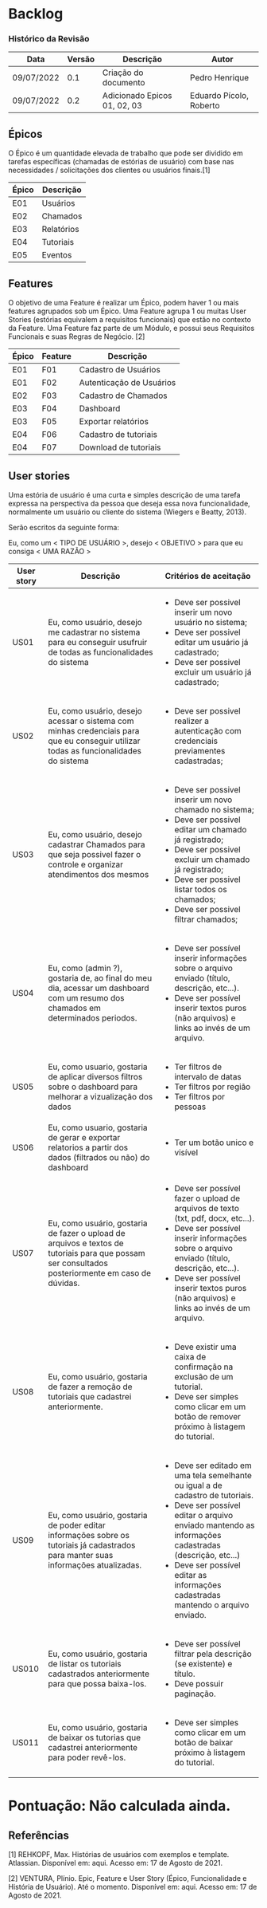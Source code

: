 # Backlog

### Histórico da Revisão
| Data       | Versão | Descrição                    | Autor                   |
| ---------- | ------ | ---------------------------- | ----------------------- |
| 09/07/2022 | 0.1    | Criação do documento         | Pedro Henrique          |
| 09/07/2022 | 0.2    | Adicionado Epicos 01, 02, 03 | Eduardo Pícolo, Roberto |

## Épicos

O Épico é um quantidade elevada de trabalho que pode ser dividido em tarefas específicas (chamadas de estórias de usuário) com base nas necessidades / solicitações dos clientes ou usuários finais.[1]

| Épico | Descrição  |
| ----- | ---------- |
| E01   | Usuários   |
| E02   | Chamados   |
| E03   | Relatórios |
| E04   | Tutoriais  |
| E05   | Eventos    |

## Features

O objetivo de uma Feature é realizar um Épico, podem haver 1 ou mais features agrupados sob um Épico. Uma Feature agrupa 1 ou muitas User Stories (estórias equivalem a requisitos funcionais) que estão no contexto da Feature.
Uma Feature faz parte de um Módulo, e possui seus Requisitos Funcionais e suas Regras de Negócio. [2]


| Épico | Feature | Descrição                |
| ----- | ------- | ------------------------ |
| E01   | F01     | Cadastro de Usuários     |
| E01   | F02     | Autenticação de Usuários |
| E02   | F03     | Cadastro de Chamados     |
| E03   | F04     | Dashboard                |
| E03   | F05     | Exportar relatórios      |
| E04   | F06     | Cadastro de tutoriais    |
| E04   | F07     | Download de tutoriais    |

## User stories

Uma estória de usuário é uma curta e simples descrição de uma tarefa expressa na perspectiva da pessoa que deseja essa nova funcionalidade, normalmente um usuário ou cliente do sistema (Wiegers e Beatty, 2013).

Serão escritos da seguinte forma:

Eu, como um < TIPO DE USUÁRIO >, desejo < OBJETIVO > para que eu consiga < UMA RAZÃO >

| User story | Descrição                                                                                                                                         | Critérios de aceitação                                                                                                                                                                                                                                                                                                 |
| ---------- | ------------------------------------------------------------------------------------------------------------------------------------------------- | ---------------------------------------------------------------------------------------------------------------------------------------------------------------------------------------------------------------------------------------------------------------------------------------------------------------------- |
| US01       | Eu, como usuário, desejo me cadastrar no sistema para eu conseguir usufruir de todas as funcionalidades do sistema                                | <ul>                   <li>Deve ser possivel inserir um novo usuário no sistema;</li> <li>Deve ser possivel editar um usuário já cadastrado;</li> <li>Deve ser possivel excluir um usuário já cadastrado;</li> </ul>                                                                                                   |
| US02       | Eu, como usuário, desejo acessar o sistema com minhas credenciais para que eu conseguir utilizar todas as funcionalidades do sistema              | <ul>                   <li>Deve ser possivel realizer a autenticação com credenciais previamentes cadastradas;</li> </ul>                                                                                                                                                                                              |
| US03       | Eu, como usuário, desejo cadastrar Chamados para que seja possivel fazer o controle e organizar atendimentos dos mesmos                           | <ul>                   <li>Deve ser possivel inserir um novo chamado no sistema;</li> <li>Deve ser possivel editar um chamado já registrado;</li> <li>Deve ser possivel excluir um chamado já registrado;</li> <li>Deve ser possivel listar todos os chamados;</li> <li>Deve ser possivel filtrar chamados;</li> </ul> |
| US04       | Eu, como (admin ?), gostaria de, ao final do meu dia, acessar um dashboard com um resumo dos chamados em determinados periodos.                   | <ul><li> Deve ser possível inserir informações sobre o arquivo enviado (título, descrição, etc...).</li> <li>Deve ser possível inserir textos puros (não arquivos) e links ao invés de um arquivo.</li></ul>                                                                                                           |
| US05       | Eu, como usuario, gostaria de aplicar diversos filtros sobre o dashboard para melhorar a vizualização dos dados                                   | <ul><li> Ter filtros de intervalo de datas</li><li> Ter filtros por região</li><li> Ter filtros por pessoas</li></ul>                                                                                                                                                                                                  |
| US06       | Eu, como usuario, gostaria de gerar e exportar relatorios a partir dos dados (filtrados ou não) do dashboard                                      | <ul><li>Ter um botão unico e visível</li></ul>                                                                                                                                                                                                                                                                         |
| US07       | Eu, como usuário, gostaria de fazer o upload de arquivos e textos de tutoriais para que possam ser consultados posteriormente em caso de dúvidas. | <ul><li> Deve ser possível fazer o upload de arquivos de texto (txt, pdf, docx, etc...).</li> <li> Deve ser possível inserir informações sobre o arquivo enviado (título, descrição, etc...).</li> <li>Deve ser possível inserir textos puros (não arquivos) e links ao invés de um arquivo.</li></ul>                 |
| US08       | Eu, como usuário, gostaria de fazer a remoção de tutoriais que cadastrei anteriormente.                                                           | <ul><li> Deve existir uma caixa de confirmação na exclusão de um tutorial.</li><li>Deve ser simples como clicar em um botão de remover próximo à listagem do tutorial.</li></ul>                                                                                                                                       |
| US09       | Eu, como usuário, gostaria de poder editar informações sobre os tutoriais já cadastrados para manter suas informações atualizadas.                | <ul><li> Deve ser editado em uma tela semelhante ou igual a de cadastro de tutoriais.</li><li> Deve ser possível editar o arquivo enviado mantendo as informações cadastradas (descrição, etc...)</li><li> Deve ser possível editar as informações cadastradas mantendo o arquivo enviado.</li></ul>                   |
| US010      | Eu, como usuário, gostaria de listar os tutoriais cadastrados anteriormente para que possa baixa-los.                                             | <ul><li> Deve ser possível filtrar pela descrição (se existente) e título.</li><li> Deve possuir paginação.</li></ul>                                                                                                                                                                                                  |
| US011      | Eu, como usuário, gostaria de baixar os tutorias que cadastrei anteriormente para poder revê-los.                                                 | <ul><li> Deve ser simples como clicar em um botão de baixar próximo à listagem do tutorial.</li></ul>                                                                                                                                                                                                                  |
<h1>Pontuação: Não calculada ainda.</h1>

## Referências

[1] REHKOPF, Max. Histórias de usuários com exemplos e template. Atlassian. Disponível em: aqui. Acesso em: 17 de Agosto de 2021.

[2] VENTURA, Plínio. Epic, Feature e User Story (Épico, Funcionalidade e História de Usuário). Até o momento. Disponível em: aqui. Acesso em: 17 de Agosto de 2021.
